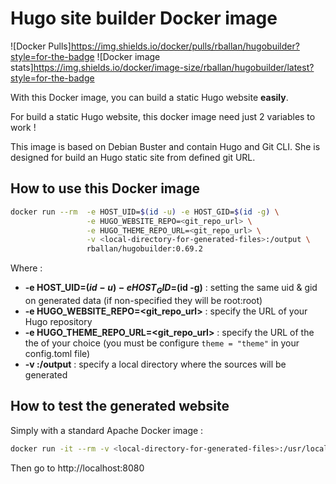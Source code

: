 # Hugo site builder Docker image

![Docker Pulls]https://img.shields.io/docker/pulls/rballan/hugobuilder?style=for-the-badge
![Docker image stats]https://img.shields.io/docker/image-size/rballan/hugobuilder/latest?style=for-the-badge

With this Docker image, you can build a static Hugo website **easily**. 

For build a static Hugo website, this docker image need just 2 variables to work ! 

This image is based on Debian Buster and contain Hugo and Git CLI. She is designed for build an Hugo static site from defined git URL. 
 
## How to use this Docker image 

```sh
docker run --rm  -e HOST_UID=$(id -u) -e HOST_GID=$(id -g) \
                 -e HUGO_WEBSITE_REPO=<git_repo_url> \
                 -e HUGO_THEME_REPO_URL=<git_repo_url> \
                 -v <local-directory-for-generated-files>:/output \
                 rballan/hugobuilder:0.69.2
```

Where : 
*  **-e HOST_UID=$(id -u) -e HOST_GID=$(id -g)** : setting the same uid & gid on generated data (if non-specified they will be root:root)
* **-e HUGO_WEBSITE_REPO=<git_repo_url>** : specify the URL of your Hugo repository 
* **-e HUGO_THEME_REPO_URL=<git_repo_url>** : specify the URL of the the of your choice (you must be configure `theme = "theme"` in your config.toml file)
* **-v <local-directory-for-generated-files>:/output** : specify a local directory where the sources will be generated 


## How to test the generated website 

Simply with a standard Apache Docker image :

```sh
docker run -it --rm -v <local-directory-for-generated-files>:/usr/local/apache2/htdocs -p 8080:80 httpd
```

Then go to http://localhost:8080
